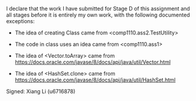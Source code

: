 I declare that the work I have submitted for Stage D of this assignment and all stages before it is entirely my own work, with the following documented exceptions:

* The idea of creating Class <Constant> came from  <comp1110.ass2.TestUtility>

* The code in class <TwistGame> uses an idea came from <comp1110.ass1>

* The idea of  <Vector.toArray> came from <https://docs.oracle.com/javase/8/docs/api/java/util/Vector.html>

* The idea of  <HashSet.clone> came from <https://docs.oracle.com/javase/8/docs/api/java/util/HashSet.html>

Signed: Xiang Li (u6716878)
